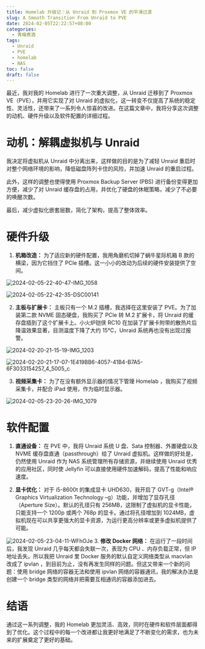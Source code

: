 ```yaml
---
title: Homelab 升级记：从 Unraid 到 Proxmox VE 的平滑过渡
slug: A Smooth Transition From Unraid to PVE
date: 2024-02-05T22:22:57+08:00
categories:
  - 青梅煮酒
tags:
  - Unraid
  - PVE
  - homelab
  - NAS
toc: false
draft: false
---
```

最近，我对我的 Homelab 进行了一次重大调整，从 Unraid 迁移到了 Proxmox VE（PVE），并用它实现了对 Unraid 的虚拟化，这一转变不仅提高了系统的稳定性、灵活性，还带来了一系列令人惊喜的改进。在这篇文章中，我将分享这次调整的动机、硬件升级以及软件配置的详细过程。

# 动机：解耦虚拟机与 Unraid

我决定将虚拟机从 Unraid 中分离出来，这样做的目的是为了减轻 Unraid 重启时对整个网络环境的影响，降低磁盘阵列卡住的风险，并加速 Unraid 的重启过程。

此外，这样的调整也使得使用 Proxmox Backup Server (PBS) 进行备份变得更加方便，减少了对 Unraid 缓存盘的占用，并优化了硬盘的休眠策略，减少了不必要的唤醒次数。

最后，减少虚拟化嵌套层数，简化了架构，提高了整体效率。

# 硬件升级

1. **机箱改造：** 为了适应新的硬件配置，我用角磨机切掉了蜗牛星际机箱 B 款的横梁，因为它挡住了 PCIe 插槽。这一小小的改动为后续的硬件安装提供了空间。

![2024-02-05-22-40-47-IMG_1058](https://raw.githubusercontent.com/xbot/image-hosting/master/blog/2024-02-05-22-40-47-IMG_1058.jpeg)

![2024-02-05-22-42-35-DSC00141](https://raw.githubusercontent.com/xbot/image-hosting/master/blog/2024-02-05-22-42-35-DSC00141.jpg)

2. **主板与扩展卡：** 主板只有一个 M.2 插槽，我选择在这里安装了 PVE。为了加装第二款 NVME 固态硬盘，我购买了 PCIe 转 M.2 扩展卡，将 Unraid 的缓存盘插到了这个扩展卡上。小火炉铠侠 RC10 在加装了扩展卡附带的散热片后降温效果显著，目测温度下降了大约 15℃，Unraid 系统再也没有出现过报警。

![2024-02-20-21-15-19-IMG_1203](https://raw.githubusercontent.com/xbot/image-hosting/master/blog/2024-02-20-21-15-19-IMG_1203.jpeg)

![2024-02-20-21-17-07-1E419BB6-4057-41B4-B7A5-6F3033154257_4_5005_c](https://raw.githubusercontent.com/xbot/image-hosting/master/blog/2024-02-20-21-17-07-1E419BB6-4057-41B4-B7A5-6F3033154257_4_5005_c.jpeg)

3. **视频采集卡：** 为了在没有额外显示器的情况下管理 Homelab ，我购买了视频采集卡，并配合 iPad 使用，作为临时显示器。

![2024-02-05-23-20-26-IMG_1079](https://raw.githubusercontent.com/xbot/image-hosting/master/blog/2024-02-05-23-20-26-IMG_1079.jpeg)

# 软件配置

1. **直通设备：** 在 PVE 中，我将 Unraid 系统 U 盘、Sata 控制器、外置硬盘以及 NVME 缓存盘直通（passthrough）给了 Unraid 虚拟机。这样做的好处是，仍然使用 Unraid 作为 NAS 系统管理所有存储资源，并继续使用 Unraid 优秀的应用社区，同时使 Jellyfin 可以直接使用硬件加速解码，提高了性能和响应速度。

2. **显卡优化：** 对于 i5-8600t 的集成显卡 UHD630，我开启了 GVT-g（Intel® Graphics Virtualization Technology –g）功能，并增加了显存孔径（Aperture Size）。默认的孔径只有 256MB，这限制了虚拟机的显卡性能，只能支持一个 1200p 或两个 768p 的显卡。通过将孔径增加到 1024MB，虚拟机现在可以共享更强大的显卡资源，为运行更高分辨率或更多虚拟机提供了可能。

![2024-02-05-23-04-11-WFhOJe](https://raw.githubusercontent.com/xbot/image-hosting/master/blog/2024-02-05-23-04-11-WFhOJe.png)
3. **修改 Docker 网络：** 在运行了一段时间后，我发现 Unraid 几乎每天都会失联一次，表现为 CPU 、内存负载正常，但 IP 地址丢失。所以我把 Unraid 里 Docker 服务的默认自定义网络类型从 macvlan 改成了 ipvlan ，到目前为止，没有再发生同样的问题。但这又带来一个新的问题：使用 bridge 网络的容器无法和使用 ipvlan 网络的容器通讯，我的解决办法是创建一个 bridge 类型的网络并把需要互相通讯的容器添加进去。

# 结语

通过这一系列调整，我的 Homelab 更加灵活、高效，同时在硬件和软件层面都得到了优化。这个过程中的每一个改进都让我更好地满足了不断变化的需求，也为未来的扩展奠定了更好的基础。